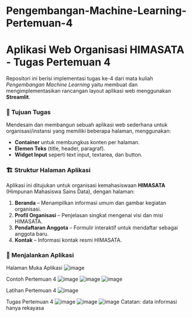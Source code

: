 # Pengembangan-Machine-Learning-Pertemuan-4
# Aplikasi Web Organisasi HIMASATA - Tugas Pertemuan 4

Repositori ini berisi implementasi tugas ke-4 dari mata kuliah *Pengembangan Machine Learning* yaitu membuat dan mengimplementasikan rancangan layout aplikasi web menggunakan **Streamlit**.

### 🎯 Tujuan Tugas
Mendesain dan membangun sebuah aplikasi web sederhana untuk organisasi/instansi yang memiliki beberapa halaman, menggunakan:
- **Container** untuk membungkus konten per halaman.
- **Elemen Teks** (title, header, paragraf).
- **Widget Input** seperti text input, textarea, dan button.

### 🏗️ Struktur Halaman Aplikasi
Aplikasi ini ditujukan untuk organisasi kemahasiswaan **HIMASATA** (Himpunan Mahasiswa Sains Data), dengan halaman:
1. **Beranda** – Menampilkan informasi umum dan gambar kegiatan organisasi.
2. **Profil Organisasi** – Penjelasan singkat mengenai visi dan misi HIMASATA.
3. **Pendaftaran Anggota** – Formulir interaktif untuk mendaftar sebagai anggota baru.
4. **Kontak** – Informasi kontak resmi HIMASATA.

### 🚀 Menjalankan Aplikasi
Halaman Muka Aplikasi 
![image](https://github.com/user-attachments/assets/53f8d846-7390-454e-9116-1d4609998a66)

Contoh Pertemuan 4
![image](https://github.com/user-attachments/assets/727acada-82ed-46fd-90a5-6f24c1932476)
![image](https://github.com/user-attachments/assets/ade9dc33-c680-4ce3-bad2-1ec023e37865)
![image](https://github.com/user-attachments/assets/8f18d229-6feb-4477-9497-023f14636fd8)

Latihan Pertemuan 4
![image](https://github.com/user-attachments/assets/449c0081-0616-4db8-9756-2263c68399a8)

Tugas Pertemuan 4
![image](https://github.com/user-attachments/assets/871c3b40-0dd0-4ee2-9bd5-b6d206e95863)
![image](https://github.com/user-attachments/assets/b11af75f-19c9-447a-98f5-f608adaae587)
![image](https://github.com/user-attachments/assets/c1c67e20-d143-4214-a834-fec5f87ebebf)
Catatan: data informasi hanya rekayasa







